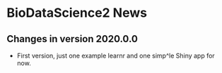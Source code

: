 # BioDataScience2 News

## Changes in version 2020.0.0

- First version, just one example learnr and one simp^le Shiny app for now.
